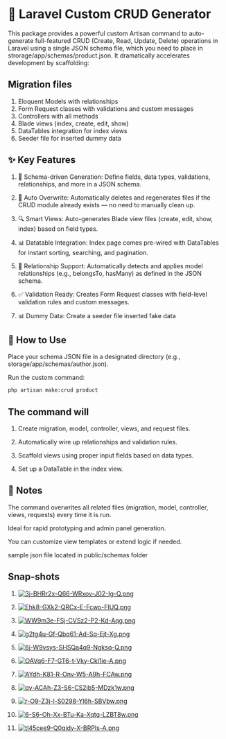 # 🔧 Laravel Custom CRUD Generator
This package provides a powerful custom Artisan command to auto-generate full-featured CRUD (Create, Read, Update, Delete) operations in Laravel using a single JSON schema file, which you need to place in strorage/app/schemas/product.json. It dramatically accelerates development by scaffolding:

## Migration files
1. Eloquent Models with relationships
2. Form Request classes with validations and custom messages
3. Controllers with all methods
4. Blade views (index, create, edit, show)
5. DataTables integration for index views
6. Seeder file for inserted dummy data

## ✨ Key Features

1. 📄 Schema-driven Generation: Define fields, data types, validations, relationships, and more in a JSON schema.

2. 🔄 Auto Overwrite: Automatically deletes and regenerates files if the CRUD module already exists — no need to manually clean up.

3. 🔍 Smart Views: Auto-generates Blade view files (create, edit, show, index) based on field types.

4. 📊 Datatable Integration: Index page comes pre-wired with DataTables for instant sorting, searching, and pagination.

5. 🤝 Relationship Support: Automatically detects and applies model relationships (e.g., belongsTo, hasMany) as defined in the JSON schema.

6. ✅ Validation Ready: Creates Form Request classes with field-level validation rules and custom messages.

7. 📊 Dummy Data: Create a seeder file inserted fake data


## 🚀 How to Use
Place your schema JSON file in a designated directory (e.g., storage/app/schemas/author.json).

Run the custom command:

```bash
php artisan make:crud product
```

## The command will

1. Create migration, model, controller, views, and request files.

2. Automatically wire up relationships and validation rules.

3. Scaffold views using proper input fields based on data types.

4. Set up a DataTable in the index view.

## 📌 Notes
The command overwrites all related files (migration, model, controller, views, requests) every time it is run.

Ideal for rapid prototyping and admin panel generation.

You can customize view templates or extend logic if needed.

sample json file located in public/schemas folder


## Snap-shots
1. [![3j-BHRr2x-Q66-WRxov-J02-Ig-Q.png](https://i.postimg.cc/XqbwXpRt/3j-BHRr2x-Q66-WRxov-J02-Ig-Q.png)](https://postimg.cc/34tycJJZ)

2. [![Ehk8-GXk2-QRCx-E-Fcwo-FIUQ.png](https://i.postimg.cc/mks5RZ8g/Ehk8-GXk2-QRCx-E-Fcwo-FIUQ.png)](https://postimg.cc/ygLPyHMM)

3. [![WW9m3e-FSj-CVSz2-P2-Kd-Aqg.png](https://i.postimg.cc/xdGmh0JR/WW9m3e-FSj-CVSz2-P2-Kd-Aqg.png)](https://postimg.cc/v1BD6wvg)

4. [![g2tg4u-Gf-Qbq61-Ad-Sq-Ejt-Xg.png](https://i.postimg.cc/VkJQK6hx/g2tg4u-Gf-Qbq61-Ad-Sq-Ejt-Xg.png)](https://postimg.cc/ZWzMRT4H)

5. [![6j-W9vsys-SHSQa4q9-Ngksq-Q.png](https://i.postimg.cc/yN9qzGsn/6j-W9vsys-SHSQa4q9-Ngksq-Q.png)](https://postimg.cc/bGzVx3G2)

6. [![OAVq6-F7-GT6-t-Vky-Ckl1ie-A.png](https://i.postimg.cc/wTbnRzB0/OAVq6-F7-GT6-t-Vky-Ckl1ie-A.png)](https://postimg.cc/Whg5xQgk)

7. [![AYdh-K81-R-Onv-W5-A9h-FCAw.png](https://i.postimg.cc/sxg01Hdk/AYdh-K81-R-Onv-W5-A9h-FCAw.png)](https://postimg.cc/BLRCVgvp)

8. [![qv-ACAh-Z3-S6-CS2ib5-MDzk1w.png](https://i.postimg.cc/ZK0MSQL3/qv-ACAh-Z3-S6-CS2ib5-MDzk1w.png)](https://postimg.cc/TpM9jCFY)

9. [![r-O9-Z3j-l-S0298-Yl6h-SBVbw.png](https://i.postimg.cc/7hhmqCSD/r-O9-Z3j-l-S0298-Yl6h-SBVbw.png)](https://postimg.cc/p5NDZL01)

10. [![6-S6-Oh-Xx-BTu-Ka-Xqtg-LZBT8w.png](https://i.postimg.cc/vZfX8wx1/6-S6-Oh-Xx-BTu-Ka-Xqtg-LZBT8w.png)](https://postimg.cc/686CzS0w)

11. [![tl45cee9-Q0qjdy-X-BRPIs-A.png](https://i.postimg.cc/k4XyyV18/tl45cee9-Q0qjdy-X-BRPIs-A.png)](https://postimg.cc/67gRWQN5)
